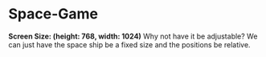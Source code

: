 # Space-Game

**Screen Size: (height: 768, width: 1024)**
Why not have it be adjustable? We can just have the space ship be a fixed size and the positions be relative.
